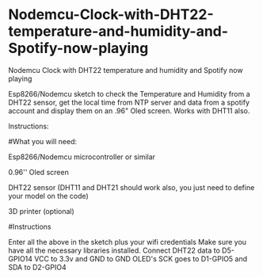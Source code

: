 # Nodemcu-Clock-with-DHT22-temperature-and-humidity-and-Spotify-now-playing
Nodemcu Clock with DHT22 temperature and humidity and Spotify now playing

Esp8266/Nodemcu sketch to check the Temperature and Humidity from a DHT22 sensor, get the local time from NTP server and data from a spotify account and display them on an .96" Oled screen. Works with DHT11 also.

Instructions:

#What you will need:

Esp8266/Nodemcu microcontroller or similar



0.96'' Oled screen



DHT22 sensor (DHT11 and DHT21 should work also, you just need to define your model on the code)



3D printer (optional)





#Instructions

Enter all the above in the sketch plus your wifi credentials Make sure you have all the necessary libraries installed. Connect DHT22 data to D5-GPIO14 VCC to 3.3v and GND to GND OLED's SCK goes to D1-GPIO5 and SDA to D2-GPIO4
